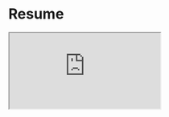 # Resume
<iframe src="https://github.com/Rithvik1124/Resume/blob/main/Rithvik%20PAT%20Resume.pdf"></iframe>
